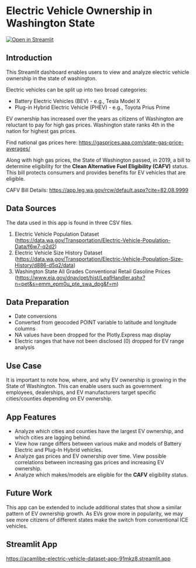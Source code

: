 # Electric Vehicle Ownership in Washington State

[![Open in Streamlit](https://static.streamlit.io/badges/streamlit_badge_black_white.svg)](https://acamlibe-electric-vehicle-dataset-app-91mkz8.streamlit.app/)

## Introduction
This Streamlit dashboard enables users to view and analyze electric vehicle ownership in the state of washington.

Electric vehicles can be split up into two broad categories:
- Battery Electric Vehicles (BEV) - e.g., Tesla Model X
- Plug-in Hybrid Electric Vehicle (PHEV) - e.g., Toyota Prius Prime

EV ownership has increased over the years as citizens of Washington are reluctant to pay for high gas prices. Washington state ranks 4th in the nation for highest gas prices.

Find national gas prices here: https://gasprices.aaa.com/state-gas-price-averages/

Along with high gas prices, the State of Washington passed, in 2019, a bill to determine eligibility for the **Clean Alternative Fuel Eligibility (CAFV)** status. This bill protects consumers and provides benefits for EV vehicles that are eligible. 

CAFV Bill Details: https://app.leg.wa.gov/rcw/default.aspx?cite=82.08.9999

## Data Sources
The data used in this app is found in three CSV files.
1. Electric Vehicle Population Dataset (https://data.wa.gov/Transportation/Electric-Vehicle-Population-Data/f6w7-q2d2)
2. Electric Vehicle Size History Dataset (https://data.wa.gov/Transportation/Electric-Vehicle-Population-Size-History/d886-d5q2/data)
3. Washington State All Grades Conventional Retail Gasoline Prices (https://www.eia.gov/dnav/pet/hist/LeafHandler.ashx?n=pet&s=emm_epm0u_pte_swa_dpg&f=m)

## Data Preparation
- Date conversions
- Converted from geocoded POINT variable to latitude and longitude columns
- NA values have been dropped for the Plotly.Express map display
- Electric ranges that have not been disclosed (0) dropped for EV range analysis

## Use Case
It is important to note how, where, and why EV ownership is growing in the State of Washington. This can enable users such as government employees, dealerships, and EV manufacturers target specific cities/counties depending on EV ownership.

## App Features
- Analyze which cities and counties have the largest EV ownership, and which cities are lagging behind.
- View how range differs between various make and models of Battery Electric and Plug-In Hybrid vehicles.
- Analyze gas prices and EV ownership over time. View possible correlations between increasing gas prices and increasing EV ownership.
- Analyze which makes/models are eligible for the **CAFV** eligibility status.

## Future Work
This app can be extended to include additional states that show a similar pattern of EV ownership growth. As EVs grow more in popularity, we may see more citizens of different states make the switch from conventional ICE vehicles.

## Streamlit App
https://acamlibe-electric-vehicle-dataset-app-91mkz8.streamlit.app